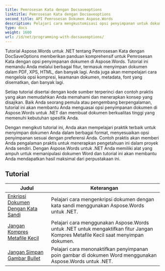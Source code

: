 ```yaml
---
title: Pemrosesan Kata dengan Docsaveoptions
linktitle: Pemrosesan Kata dengan Docsaveoptions
second_title: API Pemrosesan Dokumen Aspose.Words
description: Pelajari cara mengkustomisasi opsi penyimpanan untuk dokumen Word menggunakan Aspose.Words untuk .NET. Tutorial memandu Anda melalui berbagai opsi yang tersedia, seperti format file, kompresi, perlindungan kata sandi.
type: docs
weight: 1600
url: /id/net/programming-with-docsaveoptions/
---
```

Tutorial Aspose.Words untuk .NET tentang Pemrosesan Kata dengan DocSaveOptions memberikan panduan komprehensif untuk Pemrosesan Kata dengan opsi penyimpanan dokumen di Aspose.Words. Tutorial ini memandu Anda melalui berbagai fitur, termasuk menyimpan dokumen dalam PDF, XPS, HTML, dan banyak lagi. Anda juga akan mempelajari cara mengelola opsi kompresi, keamanan dokumen, metadata, font yang disematkan, dan banyak lagi.

Setiap tutorial disertai dengan kode sumber terperinci dan contoh praktis yang akan memudahkan Anda memahami dan menerapkan konsep yang disajikan. Baik Anda seorang pemula atau pengembang berpengalaman, tutorial ini akan membantu Anda menguasai opsi penyimpanan dokumen di Aspose.Words untuk .NET dan membuat dokumen berkualitas tinggi yang memenuhi kebutuhan spesifik Anda.

Dengan mengikuti tutorial ini, Anda akan mempelajari praktik terbaik untuk menyimpan dokumen Anda dalam berbagai format, menyesuaikan opsi penyimpanan sesuai dengan preferensi Anda. Contoh praktis akan memberi Anda pengalaman praktis untuk menerapkan pengetahuan ini dalam proyek Anda sendiri. Dengan Aspose.Words untuk .NET Anda memiliki alat yang ampuh untuk memanipulasi dokumen Word dan tutorial ini akan membantu Anda mendapatkan hasil maksimal dari perpustakaan ini.

 ## Tutorial
| Judul | Keterangan |
| --- | --- |
| [Enkripsi Dokumen Dengan Kata Sandi](./encrypt-document-with-password/) | Pelajari cara mengenkripsi dokumen dengan kata sandi menggunakan Aspose.Words untuk .NET.  |
| [Jangan Kompres Metafile Kecil](./do-not-compress-small-metafiles/) | Pelajari cara menggunakan Aspose.Words untuk .NET untuk mengaktifkan fitur Jangan Kompres Metafile Kecil saat menyimpan dokumen. |
| [Jangan Simpan Gambar Bullet](./do-not-save-picture-bullet/) | Pelajari cara menonaktifkan penyimpanan poin gambar di dokumen Word menggunakan Aspose.Words untuk .NET. |